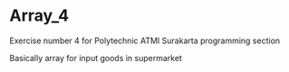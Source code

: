 # Array_4
Exercise number 4 for Polytechnic ATMI Surakarta programming section

Basically array for input goods in supermarket
